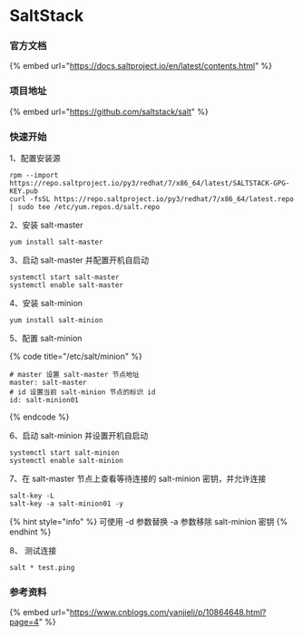 # SaltStack

### 官方文档

{% embed url="https://docs.saltproject.io/en/latest/contents.html" %}

### 项目地址

{% embed url="https://github.com/saltstack/salt" %}

### 快速开始

1、配置安装源

```text
rpm --import https://repo.saltproject.io/py3/redhat/7/x86_64/latest/SALTSTACK-GPG-KEY.pub
curl -fsSL https://repo.saltproject.io/py3/redhat/7/x86_64/latest.repo | sudo tee /etc/yum.repos.d/salt.repo
```

2、安装 salt-master

```text
yum install salt-master
```

3、启动 salt-master 并配置开机自启动

```text
systemctl start salt-master
systemctl enable salt-master
```

4、安装 salt-minion

```text
yum install salt-minion
```

5、配置 salt-minion

{% code title="/etc/salt/minion" %}
```text
# master 设置 salt-master 节点地址
master: salt-master
# id 设置当前 salt-minion 节点的标识 id
id: salt-minion01
```
{% endcode %}

6、启动 salt-minion 并设置开机自启动

```text
systemctl start salt-minion
systemctl enable salt-minion
```

7、在 salt-master 节点上查看等待连接的 salt-minion 密钥，并允许连接

```text
salt-key -L
salt-key -a salt-minion01 -y
```

{% hint style="info" %}
可使用 -d 参数替换 -a 参数移除 salt-minion 密钥
{% endhint %}

8、 测试连接

```text
salt * test.ping
```

### 参考资料

{% embed url="https://www.cnblogs.com/yanjieli/p/10864648.html?page=4" %}



